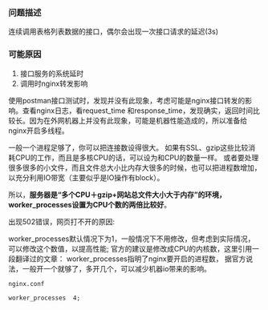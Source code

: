 ### 问题描述

连续调用表格列表数据的接口，偶尔会出现一次接口请求的延迟(3s)

### 可能原因

1. 接口服务的系统延时
2. 调用时nginx转发影响

使用postman接口测试时，发现并没有此现象，考虑可能是nginx接口转发的影响。查看nginx日志，看request_time 和response_time，发现确实，返回时间比较长。因为在外网机器上并没有此现象，可能是机器性能造成的，所以准备给nginx开启多线程。

一般一个进程足够了，你可以把连接数设得很大。
如果有SSL、gzip这些比较消耗CPU的工作，而且是多核CPU的话，可以设为和CPU的数量一样。
或者要处理很多很多的小文件，而且文件总大小比内存大很多的时候，也可以把进程数增加，以充分利用IO带宽（主要似乎是IO操作有block）。

所以，**服务器是“多个CPU＋gzip+网站总文件大小大于内存”的环境，worker_processes设置为CPU个数的两倍比较好**。

出现502错误，网页打不开的原因:

worker_processes默认情况下为1，一般情况下不用修改，但考虑到实际情况，可以修改这个数值，以提高性能;
官方的建议是修改成CPU的内核数，这里引用一段翻译过的文章：
worker_processes指明了nginx要开启的进程数，
据官方说法，一般开一个就够了，多开几个，可以减少机器io带来的影响。

```
nginx.conf

worker_processes  4;
```
